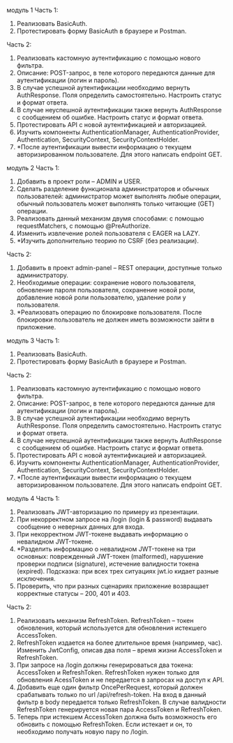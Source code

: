 модуль 1
Часть 1:
1.	Реализовать BasicAuth.
2.	Протестировать форму BasicAuth в браузере и Postman.

Часть 2:
1.	Реализовать кастомную аутентификацию с помощью нового фильтра.
2.	Описание: POST-запрос, в теле которого передаются данные для аутентификации (логин и пароль).
3.	В случае успешной аутентификации необходимо вернуть AuthResponse. Поля определить самостоятельно. Настроить статус и формат ответа.
4.	В случае неуспешной аутентификации также вернуть AuthResponse с сообщением об ошибке. Настроить статус и формат ответа.
5.	Протестировать API с новой аутентификацией и авторизацией.
6.	Изучить компоненты AuthenticationManager, AuthenticationProvider, Authentication, SecurityContext, SecurityContextHolder.
7.	*После аутентификации вывести информацию о текущем авторизированном пользователе. Для этого написать endpoint GET.


модуль 2
Часть 1:
1.	Добавить в проект роли – ADMIN и USER.
2.	Сделать разделение функционала администраторов и обычных пользователей: администратор может выполнять любые операции, обычный пользователь может выполнять только читающие (GET) операции.
3.	Реализовать данный механизм двумя способами: с помощью requestMatchers, с помощью @PreAuthorize.
4.	Изменить извлечение ролей пользователя с EAGER на LAZY.
5.	*Изучить дополнительно теорию по CSRF (без реализации).

Часть 2:
1.	Добавить в проект admin-panel – REST операции, доступные только администратору.
2.	Необходимые операции: сохранение нового пользователя, обновление пароля пользователя, сохранение новой роли, добавление новой роли пользователю, удаление роли у пользователя.
3.	*Реализовать операцию по блокировке пользователя. После блокировки пользователь не должен иметь возможности зайти в приложение.

модуль 3
Часть 1:
1.	Реализовать BasicAuth.
2.	Протестировать форму BasicAuth в браузере и Postman.

Часть 2:
1.	Реализовать кастомную аутентификацию с помощью нового фильтра.
2.	Описание: POST-запрос, в теле которого передаются данные для аутентификации (логин и пароль).
3.	В случае успешной аутентификации необходимо вернуть AuthResponse. Поля определить самостоятельно. Настроить статус и формат ответа.
4.	В случае неуспешной аутентификации также вернуть AuthResponse с сообщением об ошибке. Настроить статус и формат ответа.
5.	Протестировать API с новой аутентификацией и авторизацией.
6.	Изучить компоненты AuthenticationManager, AuthenticationProvider, Authentication, SecurityContext, SecurityContextHolder.
7.	*После аутентификации вывести информацию о текущем авторизированном пользователе. Для этого написать endpoint GET.

модуль 4
Часть 1:
1.	Реализовать JWT-авторизацию по примеру из презентации.
2.	При некорректном запросе на /login (login & password) выдавать сообщение о неверных данных для входа.
3.	При некорректном JWT-токене выдавать информацию о невалидном JWT-токене.
4.	*Разделить информацию о невалидном JWT-токене на три основных: поврежденный JWT-токен (malformed), нарушение проверки подписи (signature), истечение валидности токена (expired). Подсказка: при всех трех ситуациях jwt.io кидает разные исключения.
5.	Проверить, что при разных сценариях приложение возвращает корректные статусы – 200, 401 и 403.

Часть 2:
1.	Реализовать механизм RefreshToken. RefreshToken – токен обновления, который используется для обновления истекшего AccessToken.
2.	RefreshToken издается на более длительное время (например, час). Изменить JwtConfig, описав два поля – время жизни AccessToken и RefreshToken.
3.	При запросе на /login должны генерироваться два токена: AccessToken и RefreshToken. RefreshToken нужен только для обновления AcessToken и не передается в запросах на доступ к API.
4.	Добавить еще один фильтр OncePerRequest, который должен срабатывать только по url /api/refresh-token. На вход в данный фильтр в body передается только RefreshToken. В случае валидности RefreshToken генерируется новая пара AccessToken и RefreshToken.
5.	Теперь при истекшем AccessToken должна быть возможность его обновить с помощью RefreshToken. Если истекает и он, то необходимо получать новую пару по /login.
